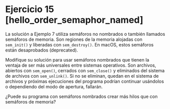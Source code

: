  # Ejercicio 15 [hello_order_semaphor_named]

La solución a Ejemplo 7 utiliza semáforos no nombrados o también llamados semáforos de memoria. Son regiones de la memoria alojadas con `sem_init()` y liberadas con `sem_destroy()`. En macOS, estos semáforos están desaprobados (deprecated).

Modifique su solución para usar semáforos nombrados que tienen la ventaja de ser más universales entre sistemas operativos. Son archivos, abiertos con `sem_open()`, cerrados con `sem_close()` y eliminados del sistema de archivos con `sem_unlink()`. Si no se eliminan, quedan en el sistema de archivos y próximas ejecuciones del programa podrían continuar usándolos o dependiendo del modo de apertura, fallarán.

¿Puede su programa con semáforos nombrados crear más hilos que con semáforos de memoria?
